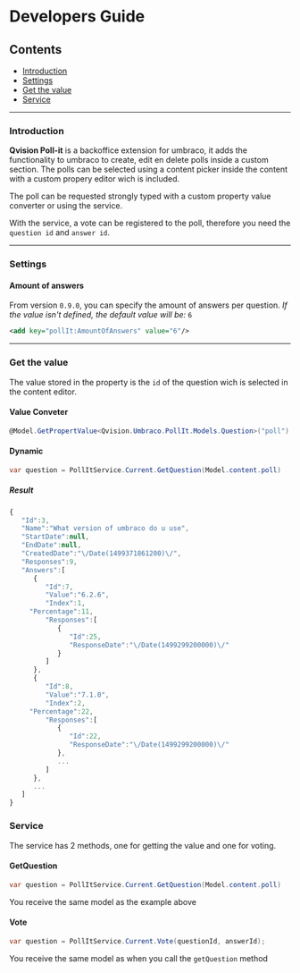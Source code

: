 # Developers Guide

## Contents

* [Introduction](#introduction)
* [Settings](#settings)
* [Get the value](#get-the-value)
* [Service](#service)

---

### Introduction

**Qvision Poll-it** is a backoffice extension for umbraco, it adds the functionality to umbraco to create, edit en delete polls inside a custom section. The polls can be selected using a content picker inside the content with a custom propery editor wich is included.

The poll can be requested strongly typed with a custom property value converter or using the service.

With the service, a vote can be registered to the poll, therefore you need the `question id` and `answer id`.

---

### Settings

#### Amount of answers
From version `0.9.0`, you can specify the amount of answers per question. _If the value isn't defined, the default value will be:_ `6`
```xml
<add key="pollIt:AmountOfAnswers" value="6"/>
```

---

### Get the value
The value stored in the property is the `id` of the question wich is selected in the content editor.

#### Value Conveter
```csharp
@Model.GetPropertValue<Qvision.Umbraco.PollIt.Models.Question>("poll");
```

#### Dynamic

```csharp
var question = PollItService.Current.GetQuestion(Model.content.poll)
```

##### Result
```javascript
{
   "Id":3,
   "Name":"What version of umbraco do u use",
   "StartDate":null,
   "EndDate":null,
   "CreatedDate":"\/Date(1499371861200)\/",
   "Responses":9,
   "Answers":[
      {
         "Id":7,
         "Value":"6.2.6",
         "Index":1,
	 "Percentage":11,
         "Responses":[
            {
               "Id":25,
               "ResponseDate":"\/Date(1499299200000)\/"
            }
         ]
      },
      {
         "Id":8,
         "Value":"7.1.0",
         "Index":2,
	 "Percentage":22,
         "Responses":[
            {
               "Id":22,
               "ResponseDate":"\/Date(1499299200000)\/"
            },
            ...
         ]
      },
      ...
   ]
}
```

### Service
The service has 2 methods, one for getting the value and one for voting.

#### GetQuestion
```csharp
var question = PollItService.Current.GetQuestion(Model.content.poll)
```
You receive the same model as the example above

#### Vote
```csharp
var question = PollItService.Current.Vote(questionId, answerId);
```
You receive the same model as when you call the `getQuestion` method
